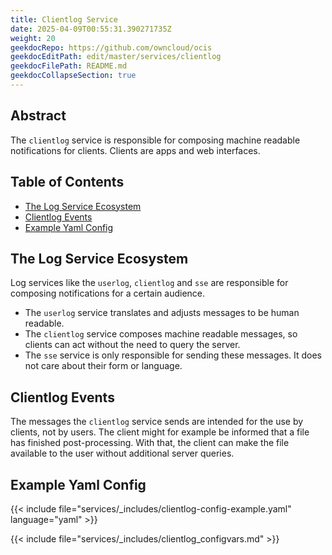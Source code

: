 ```yaml
---
title: Clientlog Service
date: 2025-04-09T00:55:31.390271735Z
weight: 20
geekdocRepo: https://github.com/owncloud/ocis
geekdocEditPath: edit/master/services/clientlog
geekdocFilePath: README.md
geekdocCollapseSection: true
---
```


<!-- Do not edit this file, it is autogenerated. Edit the service README.md instead -->

## Abstract


The `clientlog` service is responsible for composing machine readable notifications for clients. Clients are apps and web interfaces.


## Table of Contents

* [The Log Service Ecosystem](#the-log-service-ecosystem)
* [Clientlog Events](#clientlog-events)
* [Example Yaml Config](#example-yaml-config)

## The Log Service Ecosystem

Log services like the `userlog`, `clientlog` and `sse` are responsible for composing notifications for a certain audience.
  -   The `userlog` service translates and adjusts messages to be human readable.
  -   The `clientlog` service composes machine readable messages, so clients can act without the need to query the server.
  -   The `sse` service is only responsible for sending these messages. It does not care about their form or language.

## Clientlog Events

The messages the `clientlog` service sends are intended for the use by clients, not by users. The client might for example be informed that a file has finished post-processing. With that, the client can make the file available to the user without additional server queries.
## Example Yaml Config
{{< include file="services/_includes/clientlog-config-example.yaml"  language="yaml" >}}

{{< include file="services/_includes/clientlog_configvars.md" >}}


